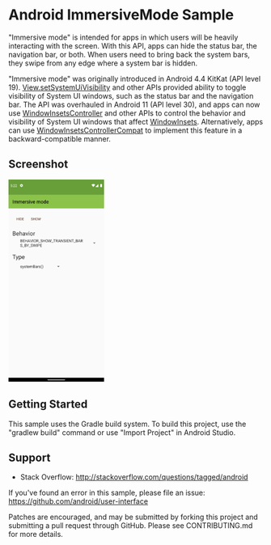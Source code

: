 Android ImmersiveMode Sample
============================

"Immersive mode" is intended for apps in which users will be heavily interacting with the screen.
With this API, apps can hide the status bar, the navigation bar, or both. When users need to bring
back the system bars, they swipe from any edge where a system bar is hidden.

"Immersive mode" was originally introduced in Android 4.4 KitKat (API level 19).
[View.setSystemUiVisibility][1] and other APIs provided ability to toggle visibility of System UI
windows, such as the status bar and the navigation bar. The API was overhauled in Android 11 (API
level 30), and apps can now use [WindowInsetsController][2] and other APIs to control the behavior
and visibility of System UI windows that affect [WindowInsets][3]. Alternatively, apps can use
[WindowInsetsControllerCompat][4] to implement this feature in a backward-compatible manner.

[1]: https://developer.android.com/reference/android/view/View#setSystemUiVisibility(int)
[2]: https://developer.android.com/reference/android/view/WindowInsetsController
[3]: https://developer.android.com/reference/android/view/WindowInsets
[4]: https://developer.android.com/reference/androidx/core/view/WindowInsetsControllerCompat

Screenshot
----------

<img src="screenshots/main.png" height="400" alt="Screenshot"/>

Getting Started
---------------

This sample uses the Gradle build system. To build this project, use the
"gradlew build" command or use "Import Project" in Android Studio.

Support
-------

- Stack Overflow: http://stackoverflow.com/questions/tagged/android

If you've found an error in this sample, please file an issue:
https://github.com/android/user-interface

Patches are encouraged, and may be submitted by forking this project and
submitting a pull request through GitHub. Please see CONTRIBUTING.md for more details.
